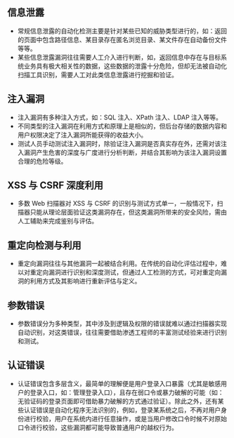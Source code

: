 ## 信息泄露
- 常规信息泄露的自动化检测主要是针对某些已知的威胁类型进行的，如：返回的页面中包含路径信息、某目录存在匿名浏览目录、某文件存在自动备份文件等等。
- 某些信息泄露漏洞往往需要人工介入进行判断，如，返回信息中存在与目标系统业务具有极大相关性的数据，这些数据的泄露十分危险，但却无法被自动化扫描工具识别，需要人工对此类信息泄露进行挖掘和验证。
## 注入漏洞
- 注入漏洞有多种注入方式，如：SQL 注入、XPath 注入、LDAP 注入等等。
- 不同类型的注入漏洞在利用方式和原理上是相似的，但后台存储的数据内容和用户权限决定了注入漏洞所能获得的收益大小。
- 测试人员手动测试注入漏洞时，除验证注入漏洞是否真实存在外，还需对该注入漏洞产生危害的深度与广度进行分析判断，并结合其影响为该注入漏洞设置合理的危险等级。
## XSS 与 CSRF 深度利用
- 多数 Web 扫描器对 XSS 与 CSRF 的识别与测试方式单一，一般情况下，扫描器只能从理论层面验证这类漏洞存在，但这类漏洞所带来的安全风险，需由人工辅助来完成鉴别与评估。
## 重定向检测与利用
- 重定向漏洞往往与其他漏洞一起被结合利用。在传统的自动化评估过程中，难以对重定向漏洞进行识别和深度测试，但通过人工检测的方式，可对重定向漏洞的利用方式及其影响进行重新评估与定义。
## 参数错误
- 参数错误分为多种类型，其中涉及到逻辑及权限的错误就难以通过扫描器实现自动识别，对这类错误，往往需要借助渗透工程师的丰富测试经验来进行识别和测试。
## 认证错误
- 认证错误包含多层含义，最简单的理解便是用户登录入口暴露（尤其是敏感用户的登录入口，如：管理登录入口），且存在弱口令或暴力破解的可能（如：无验证码的登录页面即可借助暴力破解的方式通过验证）。除此之外，还有某些认证错误是自动化程序无法识别的，例如，登录某系统之后，不再对用户身份进行校验，用户在系统内进行任意操作，或是当用户修改口令时候不对原始口令进行校验，这些漏洞都可能导致普通用户的越权行为。